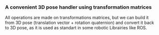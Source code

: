 ### A convenient 3D pose handler using transformation matrices

All operations are made on transformations matrices, but we can build it from 3D pose (translation vector + rotation quaternion) and convert it back to 3D pose, as it is used as standart in some robotic Librairies like ROS.
